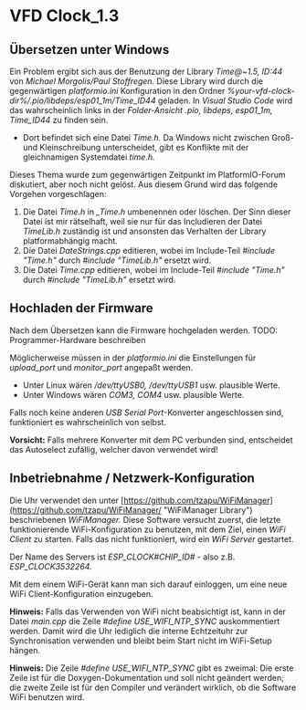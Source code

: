 # VFD Clock_1.3

## Übersetzen unter Windows

Ein Problem ergibt sich aus der Benutzung der Library *Time@~1.5, ID:44* von _Michael Morgolis/Paul Stoffregen._ Diese Library
wird durch die gegenwärtigen *platformio.ini* Konfiguration in den Ordner *%your-vfd-clock-dir%/.pio/libdeps/esp01_1m/Time_ID44*
geladen. In _Visual Studio Code_ wird das wahrscheinlich links in der _Folder-Ansicht_ *.pio, libdeps, esp01_1m, Time_ID44* zu
finden sein.

* Dort befindet sich eine Datei _Time.h._ Da Windows nicht zwischen Groß- und Kleinschreibung unterscheidet, gibt es Konflikte
mit der gleichnamigen Systemdatei _time.h._

Dieses Thema wurde zum gegenwärtigen Zeitpunkt im PlatformIO-Forum diskutiert, aber noch nicht gelöst. Aus diesem Grund wird das
folgende Vorgehen vorgeschlagen:

1. Die Datei _Time.h_ in *_Time.h* umbenennen oder löschen. Der Sinn dieser Datei ist mir rätselhaft, weil sie nur für das
Includieren der Datei _TimeLib.h_ zuständig ist und ansonsten das Verhalten der Library platformabhängig macht.
1. Die Datei _DateStrings.cpp_ editieren, wobei im Include-Teil _#include "Time.h"_ durch _#include "TimeLib.h"_ ersetzt wird.
1. Die Datei _Time.cpp_ editieren, wobei im Include-Teil _#include "Time.h"_ durch _#include "TimeLib.h"_ ersetzt wird.

## Hochladen der Firmware

Nach dem Übersetzen kann die Firmware hochgeladen werden. TODO: Programmer-Hardware beschreiben

Möglicherweise müssen in der _platformio.ini_ die Einstellungen für _upload_port_ und _monitor_port_ angepaßt werden.

* Unter Linux wären _/dev/ttyUSB0,_ _/dev/ttyUSB1_ usw. plausible Werte.
* Unter Windows wären _COM3,_ _COM4_ usw. plausible Werte.

Falls noch keine anderen _USB Serial Port_-Konverter angeschlossen sind, funktioniert es wahrscheinlich von selbst.

**Vorsicht:** Falls mehrere Konverter mit dem PC verbunden sind, entscheidet das Autoselect zufällig, welcher davon
verwendet wird!

## Inbetriebnahme / Netzwerk-Konfiguration

Die Uhr verwendet den unter [https://github.com/tzapu/WiFiManager](https://github.com/tzapu/WiFiManager/ "WiFiManager Library")
beschriebenen *WiFiManager.* Diese Software versucht zuerst, die letzte funktionierende WiFi-Konfiguration zu benutzen, mit dem
Ziel, einen *WiFi Client* zu starten. Falls das nicht funktioniert, wird ein *WiFi Server* gestartet.

Der Name des Servers ist *ESP_CLOCK#CHIP_ID#* - also z.B. *ESP_CLOCK3532264.*

Mit dem einem WiFi-Gerät kann man sich darauf einloggen, um eine neue WiFi Client-Konfiguration einzugeben.

**Hinweis:** Falls das Verwenden von WiFi nicht beabsichtigt ist, kann in der Datei _main.cpp_ die Zeile
_#define USE_WIFI_NTP_SYNC_ auskommentiert werden. Damit wird die Uhr lediglich die interne Echtzeituhr
zur Synchronisation verwenden und bleibt beim Start nicht im WiFi-Setup hängen.

**Hinweis:** Die Zeile _#define USE_WIFI_NTP_SYNC_ gibt es zweimal: Die erste Zeile ist für die Doxygen-Dokumentation und
soll nicht geändert werden; die zweite Zeile ist für den Compiler und verändert wirklich, ob die Software WiFi benutzen wird.
